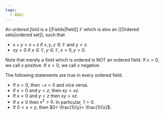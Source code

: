 ```yaml
---
tags:
  - ANA1
---
```


An *ordered field* is a [[Fields|field]] $\mathbb{F}$ which is also an [[Ordered sets|ordered set]], such that
- $x+y<x+z$ if $x,y,z\in \mathbb{F}$ and $y<z$.
- $xy>0$ if $x\in \mathbb{F}, y\in \mathbb{F}, x>0, y>0$.

Note that merely a field which is ordered is NOT an ordered field. 
If $x>0$, we call $x$ positive. If $x<0$, we call $x$ negative.

The following statements are true in every ordered field.
- If $x>0$, then $-x<0$ and vice versa.
- if $x>0$ and $y<z$, then $xy<xz$.
- If $x<0$ and $y<z$ then $xy>xz$.
- If $x\ne 0$ then $x^2>0$. In particular, $1>0$.
- If $0<x<y$, then $0< \frac{1}{y}< \frac{1}{x}$.



